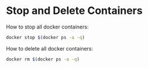 # Stop and Delete Containers
How to stop all docker containers:
```bash
docker stop $(docker ps -a -q)
```
How to delete all docker containers:
```bash
docker rm $(docker ps -a -q)
```
